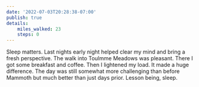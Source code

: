 ```yaml
---
date: '2022-07-03T20:28:38-07:00'
publish: true
details:
    miles_walked: 23
    steps: 0
---
```

Sleep matters. Last nights early night helped clear my mind and bring a fresh perspective. The walk into Toulmme Meadows was pleasant. There I got some breakfast and coffee. Then I lightened my load. It made a huge difference. The day was still somewhat more challenging than before Mammoth but much better than just days prior. Lesson being, sleep. 